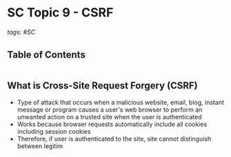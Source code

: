 # SC Topic 9 - CSRF

###### tags: #SC 

## Table of Contents
```toc
```

## What is Cross-Site Request Forgery (CSRF)
- Type of attack that occurs when a malicious website, email, blog, instant message or program causes a user's web browser to perform an unwanted action on a trusted site when the user is authenticated
- Works because browser requests automatically include all cookies including session cookies
- Therefore, if user is authenticated to the site, site cannot distinguish between legitim
